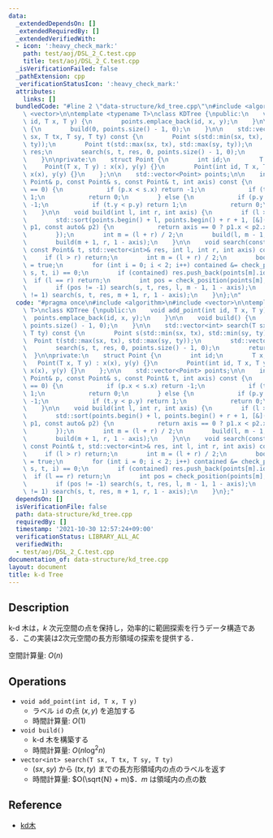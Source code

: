 ```yaml
---
data:
  _extendedDependsOn: []
  _extendedRequiredBy: []
  _extendedVerifiedWith:
  - icon: ':heavy_check_mark:'
    path: test/aoj/DSL_2_C.test.cpp
    title: test/aoj/DSL_2_C.test.cpp
  _isVerificationFailed: false
  _pathExtension: cpp
  _verificationStatusIcon: ':heavy_check_mark:'
  attributes:
    links: []
  bundledCode: "#line 2 \"data-structure/kd_tree.cpp\"\n#include <algorithm>\n#include\
    \ <vector>\n\ntemplate <typename T>\nclass KDTree {\npublic:\n    void add_point(int\
    \ id, T x, T y) {\n        points.emplace_back(id, x, y);\n    }\n\n    void build()\
    \ {\n        build(0, points.size() - 1, 0);\n    }\n\n    std::vector<int> search(T\
    \ sx, T tx, T sy, T ty) const {\n        Point s(std::min(sx, tx), std::min(sy,\
    \ ty));\n        Point t(std::max(sx, tx), std::max(sy, ty));\n        std::vector<int>\
    \ res;\n        search(s, t, res, 0, points.size() - 1, 0);\n        return res;\n\
    \    }\n\nprivate:\n    struct Point {\n        int id;\n        T x, y;\n   \
    \     Point(T x, T y) : x(x), y(y) {}\n        Point(int id, T x, T y) : id(id),\
    \ x(x), y(y) {}\n    };\n\n    std::vector<Point> points;\n\n    int check_position(const\
    \ Point& p, const Point& s, const Point& t, int axis) const {\n        if (axis\
    \ == 0) {\n            if (p.x < s.x) return -1;\n            if (t.x < p.x) return\
    \ 1;\n            return 0;\n        } else {\n            if (p.y < s.y) return\
    \ -1;\n            if (t.y < p.y) return 1;\n            return 0;\n        }\n\
    \    }\n\n    void build(int l, int r, int axis) {\n        if (l > r) return;\n\
    \        std::sort(points.begin() + l, points.begin() + r + 1, [&](const auto&\
    \ p1, const auto& p2) {\n            return axis == 0 ? p1.x < p2.x : p1.y < p2.y;\n\
    \        });\n        int m = (l + r) / 2;\n        build(l, m - 1, 1 - axis);\n\
    \        build(m + 1, r, 1 - axis);\n    }\n\n    void search(const Point& s,\
    \ const Point& t, std::vector<int>& res, int l, int r, int axis) const {\n   \
    \     if (l > r) return;\n        int m = (l + r) / 2;\n        bool contained\
    \ = true;\n        for (int i = 0; i < 2; i++) contained &= check_position(points[m],\
    \ s, t, i) == 0;\n        if (contained) res.push_back(points[m].id);\n      \
    \  if (l == r) return;\n        int pos = check_position(points[m], s, t, axis);\n\
    \        if (pos != -1) search(s, t, res, l, m - 1, 1 - axis);\n        if (pos\
    \ != 1) search(s, t, res, m + 1, r, 1 - axis);\n    }\n};\n"
  code: "#pragma once\n#include <algorithm>\n#include <vector>\n\ntemplate <typename\
    \ T>\nclass KDTree {\npublic:\n    void add_point(int id, T x, T y) {\n      \
    \  points.emplace_back(id, x, y);\n    }\n\n    void build() {\n        build(0,\
    \ points.size() - 1, 0);\n    }\n\n    std::vector<int> search(T sx, T tx, T sy,\
    \ T ty) const {\n        Point s(std::min(sx, tx), std::min(sy, ty));\n      \
    \  Point t(std::max(sx, tx), std::max(sy, ty));\n        std::vector<int> res;\n\
    \        search(s, t, res, 0, points.size() - 1, 0);\n        return res;\n  \
    \  }\n\nprivate:\n    struct Point {\n        int id;\n        T x, y;\n     \
    \   Point(T x, T y) : x(x), y(y) {}\n        Point(int id, T x, T y) : id(id),\
    \ x(x), y(y) {}\n    };\n\n    std::vector<Point> points;\n\n    int check_position(const\
    \ Point& p, const Point& s, const Point& t, int axis) const {\n        if (axis\
    \ == 0) {\n            if (p.x < s.x) return -1;\n            if (t.x < p.x) return\
    \ 1;\n            return 0;\n        } else {\n            if (p.y < s.y) return\
    \ -1;\n            if (t.y < p.y) return 1;\n            return 0;\n        }\n\
    \    }\n\n    void build(int l, int r, int axis) {\n        if (l > r) return;\n\
    \        std::sort(points.begin() + l, points.begin() + r + 1, [&](const auto&\
    \ p1, const auto& p2) {\n            return axis == 0 ? p1.x < p2.x : p1.y < p2.y;\n\
    \        });\n        int m = (l + r) / 2;\n        build(l, m - 1, 1 - axis);\n\
    \        build(m + 1, r, 1 - axis);\n    }\n\n    void search(const Point& s,\
    \ const Point& t, std::vector<int>& res, int l, int r, int axis) const {\n   \
    \     if (l > r) return;\n        int m = (l + r) / 2;\n        bool contained\
    \ = true;\n        for (int i = 0; i < 2; i++) contained &= check_position(points[m],\
    \ s, t, i) == 0;\n        if (contained) res.push_back(points[m].id);\n      \
    \  if (l == r) return;\n        int pos = check_position(points[m], s, t, axis);\n\
    \        if (pos != -1) search(s, t, res, l, m - 1, 1 - axis);\n        if (pos\
    \ != 1) search(s, t, res, m + 1, r, 1 - axis);\n    }\n};"
  dependsOn: []
  isVerificationFile: false
  path: data-structure/kd_tree.cpp
  requiredBy: []
  timestamp: '2021-10-30 12:57:24+09:00'
  verificationStatus: LIBRARY_ALL_AC
  verifiedWith:
  - test/aoj/DSL_2_C.test.cpp
documentation_of: data-structure/kd_tree.cpp
layout: document
title: k-d Tree
---
```


## Description

k-d 木は，$k$ 次元空間の点を保持し，効率的に範囲探索を行うデータ構造である．この実装は2次元空間の長方形領域の探索を提供する．

空間計算量: $O(n)$

## Operations

- `void add_point(int id, T x, T y)`
    - ラベル `id` の点 $(x, y)$ を追加する
    - 時間計算量: $O(1)$
- `void build()`
    - k-d 木を構築する
    - 時間計算量: $O(n\log^2 n)$
- `vector<int> search(T sx, T tx, T sy, T ty)`
    -  $(sx, sy)$ から $(tx, ty)$ までの長方形領域内の点のラベルを返す
    - 時間計算量: $O(\sqrt{N} + m)$．$m$ は領域内の点の数

## Reference

- [kd木](https://ja.wikipedia.org/wiki/Kd%E6%9C%A8)